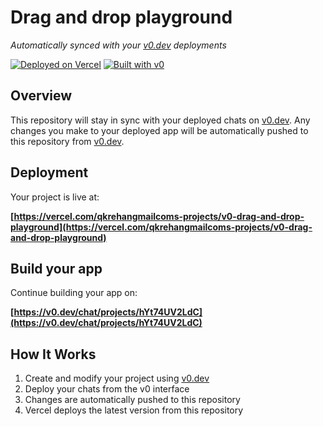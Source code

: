 # Drag and drop playground

*Automatically synced with your [v0.dev](https://v0.dev) deployments*

[![Deployed on Vercel](https://img.shields.io/badge/Deployed%20on-Vercel-black?style=for-the-badge&logo=vercel)](https://vercel.com/qkrehangmailcoms-projects/v0-drag-and-drop-playground)
[![Built with v0](https://img.shields.io/badge/Built%20with-v0.dev-black?style=for-the-badge)](https://v0.dev/chat/projects/hYt74UV2LdC)

## Overview

This repository will stay in sync with your deployed chats on [v0.dev](https://v0.dev).
Any changes you make to your deployed app will be automatically pushed to this repository from [v0.dev](https://v0.dev).

## Deployment

Your project is live at:

**[https://vercel.com/qkrehangmailcoms-projects/v0-drag-and-drop-playground](https://vercel.com/qkrehangmailcoms-projects/v0-drag-and-drop-playground)**

## Build your app

Continue building your app on:

**[https://v0.dev/chat/projects/hYt74UV2LdC](https://v0.dev/chat/projects/hYt74UV2LdC)**

## How It Works

1. Create and modify your project using [v0.dev](https://v0.dev)
2. Deploy your chats from the v0 interface
3. Changes are automatically pushed to this repository
4. Vercel deploys the latest version from this repository